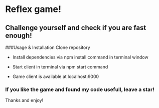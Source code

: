 # Reflex game!
## Challenge yourself and check if you are fast enough!

###Usage & Installation
Clone repository

- Install dependencies via npm install command in terminal window

- Start client in terminal via npm start command

- Game client is available at localhost:9000

### If you like the game and found my code usefull, leave a star!
Thanks and enjoy!